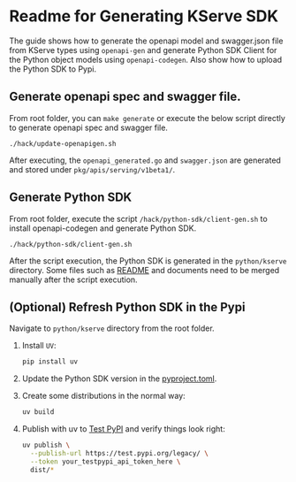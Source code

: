 
# Readme for Generating KServe SDK

The guide shows how to generate the openapi model and swagger.json file from KServe types using `openapi-gen` and generate Python SDK Client for the Python object models using `openapi-codegen`. Also show how to upload the Python SDK to Pypi.

## Generate openapi spec and swagger file.

From root folder, you can `make generate` or execute the below script directly to generate openapi spec and swagger file.

```
./hack/update-openapigen.sh
```
After executing, the `openapi_generated.go` and `swagger.json` are generated and stored under `pkg/apis/serving/v1beta1/`.

## Generate Python SDK

From root folder, execute the script `/hack/python-sdk/client-gen.sh` to install openapi-codegen and generate Python SDK.

```
./hack/python-sdk/client-gen.sh
```
After the script execution, the Python SDK is generated in the `python/kserve` directory. Some files such as [README](../../python/kserve/README.md) and documents need to be merged manually after the script execution.

## (Optional) Refresh Python SDK in the Pypi

Navigate to `python/kserve` directory from the root folder.

1. Install `UV`:

   ```bash
   pip install uv
   ```

2. Update the Python SDK version in the [pyproject.toml](../../python/kserve/pyproject.toml).

3. Create some distributions in the normal way:

    ```bash
    uv build
    ```
4. Publish with uv to [Test PyPI](https://packaging.python.org/guides/using-testpypi/) and verify things look right:
    ```bash
    uv publish \
      --publish-url https://test.pypi.org/legacy/ \
      --token your_testpypi_api_token_here \
      dist/*
    ```
